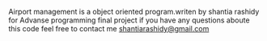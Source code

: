 Airport management is a object oriented program.writen by shantia rashidy for Advanse programming final project
if you have any questions aboute this code feel free to contact me 
shantiarashidy@gmail.com

